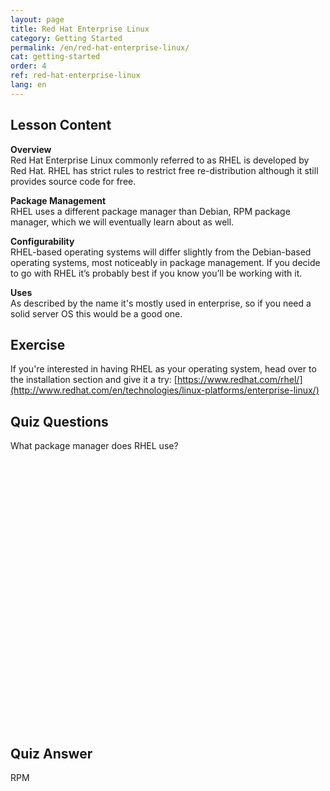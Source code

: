 ```yaml
---
layout: page
title: Red Hat Enterprise Linux
category: Getting Started
permalink: /en/red-hat-enterprise-linux/
cat: getting-started
order: 4
ref: red-hat-enterprise-linux
lang: en
---
```


## Lesson Content

**Overview**  
Red Hat Enterprise Linux commonly referred to as RHEL is developed by Red Hat. RHEL has strict rules to restrict free re-distribution although it still provides source code for free.

**Package Management**  
RHEL uses a different package manager than Debian, RPM package manager, which we will eventually learn about as well.

**Configurability**  
RHEL-based operating systems will differ slightly from the Debian-based operating systems, most noticeably in package management. If you decide to go with RHEL it’s probably best if you know you’ll be working with it.

**Uses**  
As described by the name it's mostly used in enterprise, so if you need a solid server OS this would be a good one.

## Exercise

If you're interested in having RHEL as your operating system, head over to the installation section and give it a try: [https://www.redhat.com/rhel/](http://www.redhat.com/en/technologies/linux-platforms/enterprise-linux/)

## Quiz Questions

What package manager does RHEL use?  
<br /><br /><br /><br /><br /><br /><br /><br /><br /><br /><br /><br /><br /><br /><br /><br /><br /><br /><br /><br /><br /><br /><br /><br /><br /><br />
## Quiz Answer

RPM
